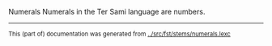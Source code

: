 Numerals
Numerals in the Ter Sami language are numbers.


* * *
<small>This (part of) documentation was generated from [../src/fst/stems/numerals.lexc](http://github.com/giellalt/lang-sjt/blob/main/../src/fst/stems/numerals.lexc)</small>